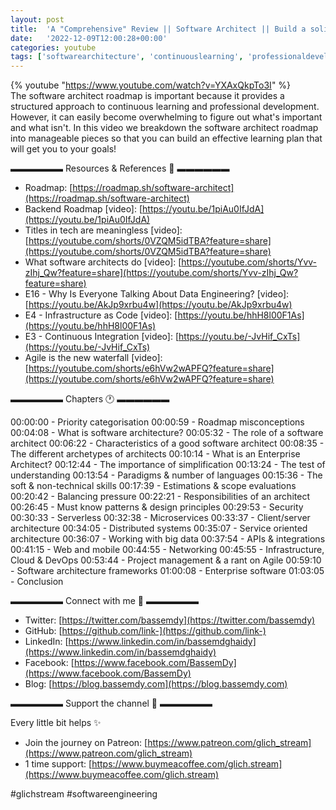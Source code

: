 ```yaml
---
layout: post
title:  'A "Comprehensive" Review || Software Architect || Build a solid study plan'
date:   '2022-12-09T12:00:28+00:00'
categories: youtube
tags: ['softwarearchitecture', 'continuouslearning', 'professionaldevelopment', 'enterprisearchitect', 'simplification', 'paradigms', 'languages', 'softskills', 'estimations', 'scopeevaluation', 'architectresponsibilities', 'designpatterns', 'security', 'serverless', 'microservices', 'clientserver', 'distributedsystems', 'serviceorientedarchitecture', 'bigdata', 'apis', 'integrations', 'webdevelopment', 'mobiledevelopment', 'networking', 'cloudcomputing', 'devops', 'projectmanagement', 'agilemethodologies', 'softwarearchitectureframeworks', 'enterprisesoftware']
---
```

{% youtube  "https://www.youtube.com/watch?v=YXAxQkpTo3I" %}
<br />
The software architect roadmap is important because it provides a structured approach to continuous learning and professional development. However, it can easily become overwhelming to figure out what's important and what isn't. In this video we breakdown the software architect roadmap into manageable pieces so that you can build an effective learning plan that will get you to your goals!

▬▬▬▬▬▬ Resources &amp; References 📕 ▬▬▬▬▬▬

- Roadmap: [https://roadmap.sh/software-architect](https://roadmap.sh/software-architect)
- Backend Roadmap [video]: [https://youtu.be/1piAu0IfJdA](https://youtu.be/1piAu0IfJdA)
- Titles in tech are meaningless [video]: [https://youtube.com/shorts/0VZQM5idTBA?feature=share](https://youtube.com/shorts/0VZQM5idTBA?feature=share)
- What software architects do [video]: [https://youtube.com/shorts/Yvv-zIhj_Qw?feature=share](https://youtube.com/shorts/Yvv-zIhj_Qw?feature=share)
- E16 - Why Is Everyone Talking About Data Engineering? [video]: [https://youtu.be/AkJp9xrbu4w](https://youtu.be/AkJp9xrbu4w)
- E4 - Infrastructure as Code [video]: [https://youtu.be/hhH8l00F1As](https://youtu.be/hhH8l00F1As)
- E3 - Continuous Integration [video]: [https://youtu.be/-JvHif_CxTs](https://youtu.be/-JvHif_CxTs)
- Agile is the new waterfall [video]: [https://youtube.com/shorts/e6hVw2wAPFQ?feature=share](https://youtube.com/shorts/e6hVw2wAPFQ?feature=share)

▬▬▬▬▬▬ Chapters 🕐  ▬▬▬▬▬▬

00:00:00 - Priority categorisation
00:00:59 - Roadmap misconceptions
00:04:08 - What is software architecture?
00:05:32 - The role of a software architect
00:06:22 - Characteristics of a good software architect
00:08:35 - The different archetypes of architects
00:10:14 - What is an Enterprise Architect?
00:12:44 - The importance of simplification
00:13:24 - The test of understanding
00:13:54 - Paradigms &amp; number of languages
00:15:36 - The soft &amp; non-technical skills
00:17:39 - Estimations &amp; scope evaluations
00:20:42 - Balancing pressure
00:22:21 - Responsibilities of an architect
00:26:45 - Must know patterns &amp; design principles
00:29:53 - Security
00:30:33 - Serverless
00:32:38 - Microservices
00:33:37 - Client/server architecture
00:34:05 - Distributed systems
00:35:07 - Service oriented architecture
00:36:07 - Working with big data
00:37:54 - APIs &amp; integrations
00:41:15 - Web and mobile
00:44:55 - Networking
00:45:55 - Infrastructure, Cloud &amp; DevOps
00:53:44 - Project management &amp; a rant on Agile
00:59:10 - Software architecture frameworks
01:00:08 - Enterprise software
01:03:05 - Conclusion

▬▬▬▬▬▬ Connect with me 👋 ▬▬▬▬▬▬

- Twitter: [https://twitter.com/bassemdy](https://twitter.com/bassemdy)
- GitHub: [https://github.com/link-](https://github.com/link-)
- LinkedIn: [https://www.linkedin.com/in/bassemdghaidy](https://www.linkedin.com/in/bassemdghaidy)
- Facebook: [https://www.facebook.com/BassemDy](https://www.facebook.com/BassemDy)
- Blog: [https://blog.bassemdy.com](https://blog.bassemdy.com)

▬▬▬▬▬▬ Support the channel 💜 ▬▬▬▬▬▬

Every little bit helps ✨
- Join the journey on Patreon: [https://www.patreon.com/glich_stream](https://www.patreon.com/glich_stream)
- 1 time support: [https://www.buymeacoffee.com/glich.stream](https://www.buymeacoffee.com/glich.stream)

#glichstream #softwareengineering
